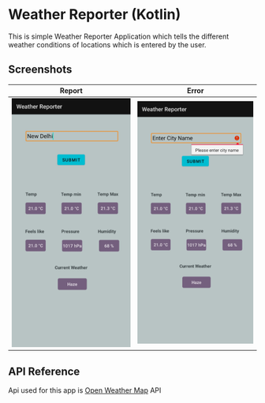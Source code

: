 # Weather Reporter (Kotlin)
This is simple Weather Reporter Application which tells the different weather conditions of locations which is entered by the user.




## Screenshots

|  Report  |  Error   |
|---    |---
![](https://github.com/yash1307-cse/Weather-Reporter-Kotlin-/blob/master/preview/report.png)  |   ![](https://github.com/yash1307-cse/Weather-Reporter-Kotlin-/blob/master/preview/error.png)


## API Reference

Api used for this app is [Open Weather Map](https://openweathermap.org/api) API


